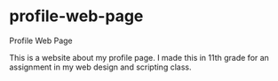 # profile-web-page
Profile Web Page

This is a website about my profile page. I made this in 11th grade for an assignment in my web design and scripting class.
